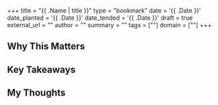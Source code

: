 +++
title = "{{ .Name | title }}"
type = "bookmark"
date = '{{ .Date }}'
date_planted = '{{ .Date }}'
date_tended = '{{ .Date }}'
draft = true
external_url = ""
author = ""
summary = ""
tags = [""]
domain = [""]
+++

## Why This Matters

## Key Takeaways

## My Thoughts
